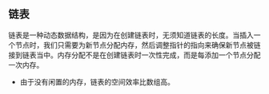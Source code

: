 ## 链表
链表是一种动态数据结构，是因为在创建链表时，无须知道链表的长度。当插入一个节点时，我们只需要为新节点分配内存，然后调整指针的指向来确保新节点被链接到链表当中。内存分配不是在创建链表时一次性完成，而是每添加一个节点分配一次内存。
* 由于没有闲置的内存，链表的空间效率比数组高。
